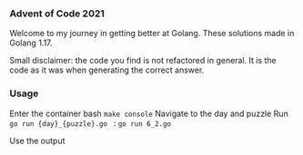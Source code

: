 ### Advent of Code 2021
Welcome to my journey in getting better at Golang. These solutions made in Golang 1.17.

Small disclaimer: the code you find is not refactored in general. It is the code as it was
when generating the correct answer. 

### Usage
Enter the container bash ```make console```
Navigate to the day and puzzle
Run ```go run {day}_{puzzle}.go ``` : ```go run 6_2.go```

Use the output
